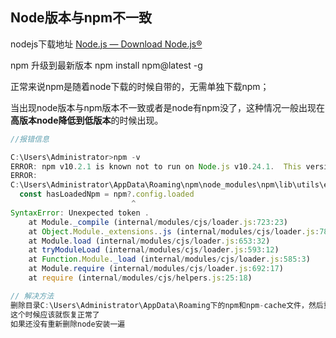## Node版本与npm不一致

nodejs下载地址   [Node.js — Download Node.js®](https://nodejs.org/zh-cn/download)

npm 升级到最新版本  npm install npm@latest -g

正常来说npm是随着node下载的时候自带的，无需单独下载npm； 

当出现node版本与npm版本不一致或者是node有npm没了，这种情况一般出现在**高版本node降低到低版本**的时候出现。

~~~js
//报错信息

C:\Users\Administrator>npm -v
ERROR: npm v10.2.1 is known not to run on Node.js v10.24.1.  This version of npm supports the following node versions: `^18.17.0 || >=20.5.0`. You can find the latest version at https://nodejs.org/.
ERROR:
C:\Users\Administrator\AppData\Roaming\npm\node_modules\npm\lib\utils\exit-handler.js:19
  const hasLoadedNpm = npm?.config.loaded
                           ^
SyntaxError: Unexpected token .
    at Module._compile (internal/modules/cjs/loader.js:723:23)
    at Object.Module._extensions..js (internal/modules/cjs/loader.js:789:10)
    at Module.load (internal/modules/cjs/loader.js:653:32)
    at tryModuleLoad (internal/modules/cjs/loader.js:593:12)
    at Function.Module._load (internal/modules/cjs/loader.js:585:3)
    at Module.require (internal/modules/cjs/loader.js:692:17)
    at require (internal/modules/cjs/helpers.js:25:18)
~~~

~~~js
// 解决方法
删除目录C:\Users\Administrator\AppData\Roaming下的npm和npm-cache文件，然后重新npm -v查看版本
这个时候应该就恢复正常了
如果还没有重新删除node安装一遍
~~~

